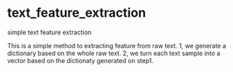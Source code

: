 # text_feature_extraction
simple text feature extraction 

This is a simple method to extracting feature from raw text.
1, we generate a dictionary based on the whole raw text.
2, we turn each text sample into a vector based on the dictionaty generated on step1.
